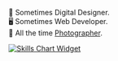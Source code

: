 🎨 Sometimes Digital Designer.\
🖥️ Sometimes Web Developer.\
📸 All the time [Photographer](https://www.instagram.com/rod.sot/).

[![Skills Chart Widget](https://cr-skills-chart-widget.azurewebsites.net/api/api?username=rodsotdia&show-other-skills=true&skills=JavaScript,HTML,CSS,PHP,SCSS,JSON)](https://profile.codersrank.io/user/rodsotdia)
